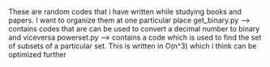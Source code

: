 These are random  codes that i have written while studying books and papers. I want to organize them at one particular place 
get_binary.py --> contains codes that are can be used to convert a decimal number to binary and viceversa
powerset.py --> contains a code which is used to find the set of subsets of a particular set. This is written in O(n^3) which i think can be optimized further 
